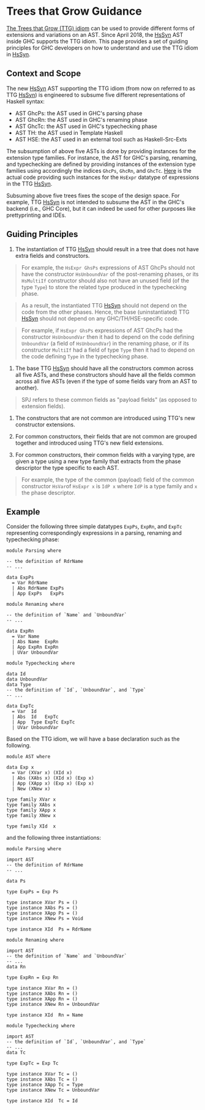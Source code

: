 # Trees that Grow Guidance

[ The Trees that Grow (TTG) idiom](http://www.jucs.org/jucs_23_1/trees_that_grow/jucs_23_01_0042_0062_najd.pdf) can be used to provide different forms of extensions and variations on an AST. Since April 2018, the [HsSyn](implementing-trees-that-grow/hs-syn) AST inside GHC supports the TTG idiom. This page provides a set of guiding principles for GHC developers on how to understand and use the TTG idiom in [HsSyn](implementing-trees-that-grow/hs-syn).

## Context and Scope


The new [HsSyn](implementing-trees-that-grow/hs-syn) AST supporting the TTG idiom (from now on referred to as TTG [HsSyn](implementing-trees-that-grow/hs-syn)) is engineered to subsume five different representations of Haskell syntax: 

- AST GhcPs: the AST used in GHC's parsing phase
- AST GhcRn: the AST used in GHC's renaming phase
- AST GhcTc: the AST used in GHC's typechecking phase
- AST TH:    the AST used in Template Haskell
- AST HSE:   the AST used in an external tool such as Haskell-Src-Exts


The subsumption of above five ASTs is done by providing instances for the extension type families.
For instance, the AST for GHC's parsing, renaming, and typechecking are defined by providing instances of the extension type families using accordingly the indices `GhcPs`, `GhcRn`, and `GhcTc`.
[ Here](https://github.com/ghc/ghc/blob/master/compiler/hsSyn/HsExpr.hs#L737-L835) is the actual code providing such instances for the `HsExpr` datatype of expressions in the TTG [HsSyn](implementing-trees-that-grow/hs-syn).
 


Subsuming above five trees fixes the scope of the design space. For example, TTG [HsSyn](implementing-trees-that-grow/hs-syn) is not intended to subsume the AST in the GHC's backend (i.e., GHC Core), but it can indeed be used for other purposes like prettyprinting and IDEs.

## Guiding Principles

1. The instantiation of TTG [HsSyn](implementing-trees-that-grow/hs-syn) should result in a tree that does not have extra fields and constructors. 

>
> For example, the `HsExpr GhsPs` expressions of AST GhcPs should not have the constructor `HsUnboundVar` of the post-renaming phases, or its `HsMultiIf` constructor should also not have an unused field (of the type `Type`) to store the related type produced in the typechecking phase.

>
> As a result, the instantiated TTG [HsSyn](implementing-trees-that-grow/hs-syn) should not depend on the code from the other phases. Hence, the base (uninstantiated) TTG [HsSyn](implementing-trees-that-grow/hs-syn) should not depend on any GHC/TH/HSE-specific code.

>
> For example, if `HsExpr GhsPs` expressions of AST GhcPs had the constructor `HsUnboundVar` then it had to depend on the code defining `UnboundVar` (a field of `HsUnboundVar`) in the renaming phase, or if its constructor `MultiIf` had a field of type `Type` then it had to depend on the code defining `Type` in the typechecking phase.

1. The base TTG [HsSyn](implementing-trees-that-grow/hs-syn) should have all the constructors common across all five ASTs, and these constructors should have all the fields common across all five ASTs (even if the type of some fields vary from an AST to another).

>
> SPJ refers to these common fields as "payload fields" (as opposed to extension fields). 

1. The constructors that are not common are introduced using TTG's new constructor extensions.

1. For common constructors, their fields that are not common are grouped together and introduced using TTG's new field extensions.

1. For common constructors, their common fields with a varying type, are given a type using a new type family that extracts from the phase descriptor the type specific to each AST.

>
> For example, the type of the common (payload) field of the common constructor `HsVar`of `HsExpr x` is `IdP x` where `IdP` is a type family and `x` the phase descriptor. 

## Example


Consider the following three simple datatypes `ExpPs`, `ExpRn`, and `ExpTc` representing correspondingly expressions in a parsing, renaming and typechecking phase:

```wiki
module Parsing where

-- the definition of RdrName
-- ...

data ExpPs 
  = Var RdrName
  | Abs RdrName ExpPs
  | App ExpPs   ExpPs
```

```wiki
module Renaming where

-- the definition of `Name` and `UnboundVar`
-- ...

data ExpRn
  = Var Name
  | Abs Name  ExpRn
  | App ExpRn ExpRn
  | UVar UnboundVar
```

```wiki
module Typechecking where

data Id
data UnboundVar
data Type
-- the definition of `Id`, `UnboundVar`, and `Type`
-- ...

data ExpTc
  = Var  Id
  | Abs  Id   ExpTc
  | App  Type ExpTc ExpTc
  | UVar UnboundVar
```


Based on the TTG idiom, we will have a base declaration such as the following.

```wiki
module AST where

data Exp x 
  = Var (XVar x) (XId x)
  | Abs (XAbs x) (XId x) (Exp x)
  | App (XApp x) (Exp x) (Exp x)
  | New (XNew x)

type family XVar x
type family XAbs x
type family XApp x
type family XNew x

type family XId  x
```


and the following three instantiations:

```wiki
module Parsing where

import AST
-- the definition of RdrName
-- ...

data Ps

type ExpPs = Exp Ps

type instance XVar Ps = ()
type instance XAbs Ps = ()
type instance XApp Ps = ()
type instance XNew Ps = Void

type instance XId  Ps = RdrName
```

```wiki
module Renaming where

import AST
-- the definition of `Name` and `UnboundVar`
-- ...
data Rn

type ExpRn = Exp Rn

type instance XVar Rn = ()
type instance XAbs Rn = ()
type instance XApp Rn = ()
type instance XNew Rn = UnboundVar

type instance XId  Rn = Name
```

```wiki
module Typechecking where

import AST
-- the definition of `Id`, `UnboundVar`, and `Type`
-- ...
data Tc

type ExpTc = Exp Tc

type instance XVar Tc = ()
type instance XAbs Tc = ()
type instance XApp Tc = Type
type instance XNew Tc = UnboundVar

type instance XId  Tc = Id
```